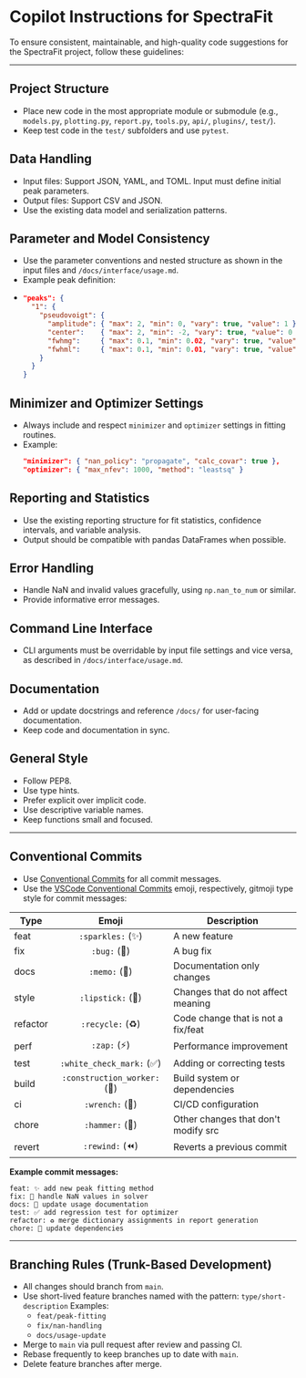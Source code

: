 # Copilot Instructions for SpectraFit

To ensure consistent, maintainable, and high-quality code suggestions for the SpectraFit project, follow these guidelines:

---

## Project Structure

- Place new code in the most appropriate module or submodule (e.g., `models.py`, `plotting.py`, `report.py`, `tools.py`, `api/`, `plugins/`, `test/`).
- Keep test code in the `test/` subfolders and use `pytest`.

## Data Handling

- Input files: Support JSON, YAML, and TOML. Input must define initial peak parameters.
- Output files: Support CSV and JSON.
- Use the existing data model and serialization patterns.

## Parameter and Model Consistency

- Use the parameter conventions and nested structure as shown in the input files and `/docs/interface/usage.md`.
- Example peak definition:
- ```json
  "peaks": {
    "1": {
      "pseudovoigt": {
        "amplitude": { "max": 2, "min": 0, "vary": true, "value": 1 },
        "center":    { "max": 2, "min": -2, "vary": true, "value": 0 },
        "fwhmg":     { "max": 0.1, "min": 0.02, "vary": true, "value": 0.01 },
        "fwhml":     { "max": 0.1, "min": 0.01, "vary": true, "value": 0.01 }
      }
    }
  }
  ```

## Minimizer and Optimizer Settings

- Always include and respect `minimizer` and `optimizer` settings in fitting routines.
- Example:
  ```json
  "minimizer": { "nan_policy": "propagate", "calc_covar": true },
  "optimizer": { "max_nfev": 1000, "method": "leastsq" }
  ```

## Reporting and Statistics

- Use the existing reporting structure for fit statistics, confidence intervals, and variable analysis.
- Output should be compatible with pandas DataFrames when possible.

## Error Handling

- Handle NaN and invalid values gracefully, using `np.nan_to_num` or similar.
- Provide informative error messages.

## Command Line Interface

- CLI arguments must be overridable by input file settings and vice versa, as described in `/docs/interface/usage.md`.

## Documentation

- Add or update docstrings and reference `/docs/` for user-facing documentation.
- Keep code and documentation in sync.

## General Style

- Follow PEP8.
- Use type hints.
- Prefer explicit over implicit code.
- Use descriptive variable names.
- Keep functions small and focused.

---

## Conventional Commits

- Use [Conventional Commits](https://www.conventionalcommits.org/) for all commit messages.
- Use the [VSCode Conventional Commits](https://github.com/vivaxy/vscode-conventional-commits) emoji, respectively, gitmoji type style for commit messages:

| Type     |            Emoji             | Description                         |
| -------- | :--------------------------: | ----------------------------------- |
| feat     |      `:sparkles:` (✨)       | A new feature                       |
| fix      |         `:bug:` (🐛)         | A bug fix                           |
| docs     |        `:memo:` (📝)         | Documentation only changes          |
| style    |      `:lipstick:` (💄)       | Changes that do not affect meaning  |
| refactor |       `:recycle:` (♻️)       | Code change that is not a fix/feat  |
| perf     |         `:zap:` (⚡)         | Performance improvement             |
| test     |  `:white_check_mark:` (✅)   | Adding or correcting tests          |
| build    | `:construction_worker:` (👷) | Build system or dependencies        |
| ci       |       `:wrench:` (🔧)        | CI/CD configuration                 |
| chore    |       `:hammer:` (🔨)        | Other changes that don't modify src |
| revert   |       `:rewind:` (⏪)        | Reverts a previous commit           |

**Example commit messages:**

```text
feat: ✨ add new peak fitting method
fix: 🐛 handle NaN values in solver
docs: 📝 update usage documentation
test: ✅ add regression test for optimizer
refactor: ♻️ merge dictionary assignments in report generation
chore: 🔨 update dependencies
```

---

## Branching Rules (Trunk-Based Development)

- All changes should branch from `main`.
- Use short-lived feature branches named with the pattern:
  `type/short-description`
  Examples:
  - `feat/peak-fitting`
  - `fix/nan-handling`
  - `docs/usage-update`
- Merge to `main` via pull request after review and passing CI.
- Rebase frequently to keep branches up to date with `main`.
- Delete feature branches after merge.
